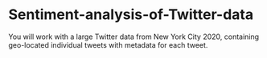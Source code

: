 # Sentiment-analysis-of-Twitter-data
You will work with a large Twitter data from New York City 2020, containing geo-located individual tweets with metadata for each tweet.
